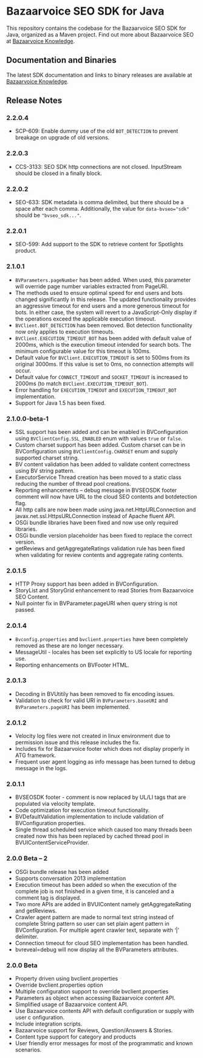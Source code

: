 # Bazaarvoice SEO SDK for Java

This repository contains the codebase for the Bazaarvoice SEO SDK for Java,
organized as a Maven project. Find out more about Bazaarvoice SEO at
[Bazaarvoice Knowledge][1].

## Documentation and Binaries

The latest SDK documentation and links to binary releases are available at
[Bazaarvoice Knowledge][1].

## Release Notes

### 2.2.0.4

* SCP-609: Enable dummy use of the old `BOT_DETECTION` to prevent breakage on
upgrade of old versions.

### 2.2.0.3

* CCS-3133: SEO SDK http connections are not closed. InputStream should be
closed in a finally block.

### 2.2.0.2

* SEO-633: SDK metadata is comma delimited, but there should be a space after
each comma. Additionally, the value for `data-bvseo="sdk"` should be
`"bvseo_sdk..."`.

### 2.2.0.1

* SEO-599: Add support to the SDK to retrieve content for Spotlights product.

### 2.1.0.1

* `BVParameters.pageNumber` has been added. When used, this parameter will
override page number variables extracted from PageURI.
* The methods used to ensure optimal speed for end users and bots changed
significantly in this release. The updated functionality provides an aggressive
timeout for end users and a more generous timeout for bots. In either case, the
system will revert to a JavaScript-Only display if the operations exceed the
applicable execution timeout.
* `BVClient.BOT_DETECTION` has been removed. Bot detection functionality now
only applies to execution timeouts.
* `BVClient.EXECUTION_TIMEOUT_BOT` has been added with default value of 2000ms,
which is the execution timeout intended for search bots. The minimum
configurable value for this timeout is 100ms.
* Default value for `BVClient.EXECUTION_TIMEOUT` is set to 500ms from its
original 3000ms. If this value is set to 0ms, no connection attempts will occur.
* Default value for `CONNECT_TIMEOUT` and `SOCKET_TIMEOUT` is increased to
2000ms (to match `BVClient.EXECUTION_TIMEOUT_BOT`).
* Error handling for `EXECUTION_TIMEOUT` and `EXECUTION_TIMEOUT_BOT`
implementation.
* Support for Java 1.5 has been fixed.

### 2.1.0.0-beta-1

* SSL support has been added and can be enabled in BVConfiguration using
`BVClientConfig.SSL_ENABLED` enum with values `true` or `false`.
* Custom charset support has been added. Custom charset can be in
BVConfiguration using `BVClientConfig.CHARSET` enum and supply supported charset
string.
* BV content validation has been added to validate content correctness using BV
string pattern.
* ExecutorService Thread creation has been moved to a static class reducing the
number of thread pool creations.
* Reporting enhancements – debug message in BVSEOSDK footer comment will now
have URL to the cloud SEO contents and botdetection flag.
* All http calls are now been made using java.net.HttpURLConnection and
javax.net.ssl.HttpsURLConnection instead of Apache fluent API.
* OSGi bundle libraries have been fixed and now use only required libraries.
* OSGi bundle version placeholder has been fixed to replace the correct version.
* getReviews and getAggregateRatings validation rule has been fixed when
validating for review contents and aggregate rating contents.

### 2.0.1.5

* HTTP Proxy support has been added in BVConfiguration.
* StoryList and StoryGrid enhancement to read Stories from Bazaarvoice SEO
Content.
* Null pointer fix in BVParameter.pageURI when query string is not passed.

### 2.0.1.4

* `Bvconfig.properties` and `bvclient.properties` have been completely removed
as these are no longer necessary.
* MessageUtil - locales has been set explicitly to US locale for reporting use.
* Reporting enhancements on BVFooter HTML.

### 2.0.1.3

* Decoding in BVUtitily has been removed to fix encoding issues.
* Validation to check  for valid URI in `BVParameters.baseURI` and
`BVParameters.pageURI` has been implemented.

### 2.0.1.2

* Velocity log files were not created in linux environment due to permission
issue and this release includes the fix.
* Includes fix for Bazaarvoice footer which does not display properly in ATG
framework.
* Frequent user agent logging as info message has been turned to debug message
in the logs.

### 2.0.1.1

* BVSEOSDK footer - comment is now replaced by UL/LI tags that are populated via
velocity template.
* Code optimization for execution timeout functionality.
* BVDefaultValidation implementation to include validation of BVConfiguration
properties.
* Single thread scheduled service which caused too many threads been created now
this has been replaced by cached thread pool in BVUIContentServiceProvider.

### 2.0.0 Beta – 2

* OSGi bundle release has been added
* Supports conversation 2013 implementation
* Execution timeout has been added so when the execution of the complete job is
not finished in a given time, it is canceled and a comment tag is displayed.
* Two more APIs are added in BVUIContent namely getAggregateRating and getReviews.
* Crawler agent pattern are made to normal text string instead of complete
String pattern so user can set plain agent pattern in BVConfiguration. For
multiple agent crawler text, separate with ‘|’ delimiter.
* Connection timeout for cloud SEO implementation has been handled.
* bvreveal=debug will now display all the BVParameters attributes.

### 2.0.0 Beta

* Property driven using bvclient.properties
* Override bvclient.properties option
* Multiple configuration support to override bvclient.properties
* Parameters as object when accessing Bazaarvoice content API.
* Simplified usage of Bazaarvoice content API.
* Use Bazaarvoice contents API with default configuration or supply with user c
onfiguration.
* Include integration scripts.
* Bazaarvoice support for Reviews, Question/Answers & Stories.
* Content type support for category and products
* User friendly error messages for most of the programmatic and known scenarios.

[1]: http://knowledge.bazaarvoice.com/bvseo/
